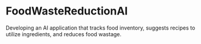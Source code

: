 # FoodWasteReductionAI
Developing an AI application that tracks food inventory, suggests recipes to utilize ingredients, and reduces food wastage.

